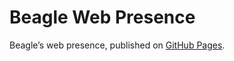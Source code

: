 # Beagle Web Presence

Beagle’s web presence, published on [GitHub Pages](https://viridispirus.github.io/Beagle/branches/LayerDiagram).